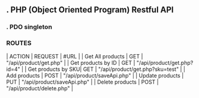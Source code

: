 ## . PHP (Object Oriented Program) Restful API

### . PDO singleton

### ROUTES

| ACTION | REQUEST | #URL |
| Get All products | GET | "/api/product/get.php"          |
| Get products by ID | GET | "/api/product/get.php?id=4"     |
| Get products by SKU| GET | "/api/product/get.php?sku=test" |
| Add products | POST | "/api/product/saveApi.php"      |
| Update products | PUT | "/api/product/saveApi.php"      |
| Delete products | POST | "/api/product/delete.php"       |












